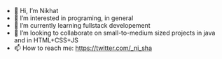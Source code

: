 - 👋 Hi, I’m Nikhat
- 👀 I’m interested in programing, in general
- 🌱 I’m currently learning fullstack developement
- 💞️ I’m looking to collaborate on small-to-medium sized projects in java and in HTML+CSS+JS 
- 📫 How to reach me: https://twitter.com/_ni_sha 

<!---
nikhatshaikh11/nikhatshaikh11 is a ✨ special ✨ repository because its `README.md` (this file) appears on your GitHub profile.
You can click the Preview link to take a look at your changes.
--->

